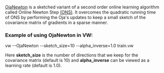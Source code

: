 [OjaNewton](http://arxiv.org/abs/1602.02202) is a sketched variant of a second order online learning algorithm called Online Newton Step [(ONS)](http://www.cs.princeton.edu/~ehazan/papers/log-journal.pdf). It overcomes the quadratic running time of ONS by performing the Oja's updates to keep a small sketch of the covariance matrix of gradients in a sparse manner.

### Example of using OjaNewton in VW:

vw  --OjaNewton --sketch_size=10 --alpha_inverse=1.0  train.vw

Here **sketch_size** is the number of directions that we keep for the covariance matrix (default is 10) and **alpha_inverse** can be viewed as a learning rate (default is 1.0). 